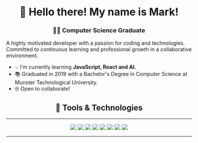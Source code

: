 <h1 align="center">👋 Hello there! My name is Mark!</h1>
<h3 align="center">👨‍💻 Computer Science Graduate</h3>

A highly motivated developer with a passion for coding and technologies. Committed to continuous learning and professional growth in a collaborative environment.

- 💡 I’m currently learning **JavaScript, React and AI.**
- 📚 Graduated in 2019 with a Bachelor's Degree in Computer Science at Munster Technological University.
- 🤓 Open to collaborate!

<h2 align="center"> 🔭 Tools & Technologies</h2>
<hr> 

<p align="center">
  <img src="https://img.shields.io/badge/html5-%23E34F26.svg?style=for-the-badge&logo=html5&logoColor=white"> 
  <img src="https://img.shields.io/badge/css3-%231572B6.svg?style=for-the-badge&logo=css3&logoColor=white"> 
  <img src="https://img.shields.io/badge/javascript-%23323330.svg?style=for-the-badge&logo=javascript&logoColor=%23F7DF1E">
  <img src="https://img.shields.io/badge/python-3670A0?style=for-the-badge&logo=python&logoColor=ffdd54">
  <img src="https://img.shields.io/badge/java-%23ED8B00.svg?style=for-the-badge&logo=openjdk&logoColor=white">
  <img src="https://img.shields.io/badge/mysql-4479A1.svg?style=for-the-badge&logo=mysql&logoColor=white"> 
  <img src="https://img.shields.io/badge/MongoDB-%234ea94b.svg?style=for-the-badge&logo=mongodb&logoColor=white"> 
  <img src="https://img.shields.io/badge/react-%2320232a.svg?style=for-the-badge&logo=react&logoColor=%2361DAFB"> 
  
<hr>
